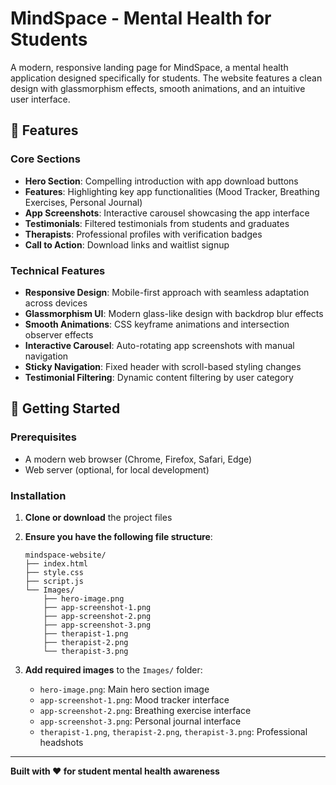 # MindSpace - Mental Health for Students

A modern, responsive landing page for MindSpace, a mental health application designed specifically for students. The website features a clean design with glassmorphism effects, smooth animations, and an intuitive user interface.

## 🌟 Features

### Core Sections
- **Hero Section**: Compelling introduction with app download buttons
- **Features**: Highlighting key app functionalities (Mood Tracker, Breathing Exercises, Personal Journal)
- **App Screenshots**: Interactive carousel showcasing the app interface
- **Testimonials**: Filtered testimonials from students and graduates
- **Therapists**: Professional profiles with verification badges
- **Call to Action**: Download links and waitlist signup

### Technical Features
- **Responsive Design**: Mobile-first approach with seamless adaptation across devices
- **Glassmorphism UI**: Modern glass-like design with backdrop blur effects
- **Smooth Animations**: CSS keyframe animations and intersection observer effects
- **Interactive Carousel**: Auto-rotating app screenshots with manual navigation
- **Sticky Navigation**: Fixed header with scroll-based styling changes
- **Testimonial Filtering**: Dynamic content filtering by user category

## 🚀 Getting Started

### Prerequisites
- A modern web browser (Chrome, Firefox, Safari, Edge)
- Web server (optional, for local development)

### Installation

1. **Clone or download** the project files
2. **Ensure you have the following file structure**:
   ```
   mindspace-website/
   ├── index.html
   ├── style.css
   ├── script.js
   └── Images/
       ├── hero-image.png
       ├── app-screenshot-1.png
       ├── app-screenshot-2.png
       ├── app-screenshot-3.png
       ├── therapist-1.png
       ├── therapist-2.png
       └── therapist-3.png
   ```

3. **Add required images** to the `Images/` folder:
   - `hero-image.png`: Main hero section image
   - `app-screenshot-1.png`: Mood tracker interface
   - `app-screenshot-2.png`: Breathing exercise interface
   - `app-screenshot-3.png`: Personal journal interface
   - `therapist-1.png`, `therapist-2.png`, `therapist-3.png`: Professional headshots


---

**Built with ❤️ for student mental health awareness**

